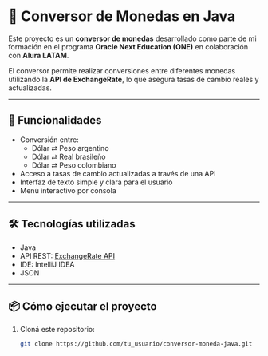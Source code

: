 # 💱 Conversor de Monedas en Java

Este proyecto es un **conversor de monedas** desarrollado como parte de mi formación en el programa **Oracle Next Education (ONE)** en colaboración con **Alura LATAM**.

El conversor permite realizar conversiones entre diferentes monedas utilizando la **API de ExchangeRate**, lo que asegura tasas de cambio reales y actualizadas.

---

## 🚀 Funcionalidades

- Conversión entre:
  - Dólar ⇄ Peso argentino
  - Dólar ⇄ Real brasileño
  - Dólar ⇄ Peso colombiano
- Acceso a tasas de cambio actualizadas a través de una API
- Interfaz de texto simple y clara para el usuario
- Menú interactivo por consola

---

## 🛠 Tecnologías utilizadas

- Java 
- API REST: [ExchangeRate API](https://www.exchangerate-api.com/)
- IDE: IntelliJ IDEA 
- JSON 

---

## 📦 Cómo ejecutar el proyecto

1. Cloná este repositorio:

   ```bash
   git clone https://github.com/tu_usuario/conversor-moneda-java.git
